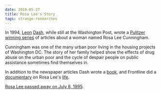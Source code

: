 ```yaml
---
date: 2010-05-27
title: Rosa Lee's Story
tags: strange-researches
---
```


In 1994, [Leon](http://en.wikipedia.org/wiki/Leon_Dash) [Dash](http://www.media.illinois.edu/faculty/dash.html), while still at the Washington Post, wrote a [Pulitzer winning series](http://www.washingtonpost.com/wp-srv/local/longterm/library/rosalee/backgrnd.htm) of articles about a woman named Rosa Lee Cunningham.

Cunningham was one of the many urban poor living in the housing projects of Washington DC. The story of her family helped show the effects of drug abuse on the urban poor and the cycle of despair people on public assistance sometimes find themselves in.  

In addition to the newspaper articles Dash wrote a [book](http://www.amazon.com/exec/obidos/ASIN/0452278961/strange-researches-20/ref=nosim/), and Frontline did a [documentary](http://www.pbs.org/wgbh/pages/frontline/programs/info/1317.html) on Rosa Lee's [life](http://www.pbs.org/wgbh/pages/frontline/teach/rosaleeguide.html).  

[Rosa Lee passed away on July 8, 1995](http://www.washingtonpost.com/wp-srv/local/longterm/library/rosalee/obit.htm).